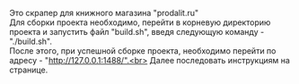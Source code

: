 Это скрапер для книжного магазина "prodalit.ru"<br>
Для сборки проекта необходимо, перейти в корневую директорию проекта и запустить файл "build.sh", введя следующую команду - "./build.sh".<br>
После этого, при успешной сборке проекта, необходимо перейти по адресу - "http://127.0.0.1:1488/".<br>
Далее последовать инструкциям на странице.<br>

